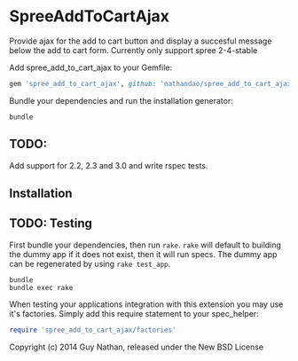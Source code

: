 SpreeAddToCartAjax
==================

Provide ajax for the add to cart button and display a succesful message below the add to cart form.
Currently only support spree 2-4-stable

Add spree_add_to_cart_ajax to your Gemfile:

```ruby
gem 'spree_add_to_cart_ajax', github: 'nathandao/spree_add_to_cart_ajax', branch: '2-4-stable'
```

Bundle your dependencies and run the installation generator:

```shell
bundle
```

TODO:
-------
Add support for 2.2, 2.3 and 3.0 and write rspec tests.

Installation
------------

TODO: Testing
-------

First bundle your dependencies, then run `rake`. `rake` will default to building the dummy app if it does not exist, then it will run specs. The dummy app can be regenerated by using `rake test_app`.

```shell
bundle
bundle exec rake
```

When testing your applications integration with this extension you may use it's factories.
Simply add this require statement to your spec_helper:

```ruby
require 'spree_add_to_cart_ajax/factories'
```

Copyright (c) 2014 Guy Nathan, released under the New BSD License
